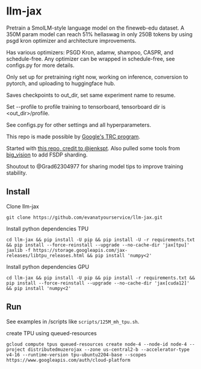 # llm-jax

Pretrain a SmolLM-style language model on the fineweb-edu dataset. A 350M param model can reach 51% hellaswag in only 250B tokens by using psgd kron optimizer and architecture improvements.

Has various optimizers: PSGD Kron, adamw, shampoo, CASPR, and schedule-free. Any optimizer can be wrapped in 
schedule-free, see configs.py for more details.

Only set up for pretraining right now, working on inference, conversion to pytorch, and uploading to huggingface hub.

Saves checkpoints to out_dir, set same experiment name to resume.

Set --profile to profile training to tensorboard, tensorboard dir is <out_dir>/profile.

See configs.py for other settings and all hyperparameters.

This repo is made possible by [Google's TRC program](https://sites.research.google/trc/about/).

Started with [this repo, credit to @jenkspt](https://github.com/jenkspt/gpt-jax). Also pulled some tools 
from [big_vision](https://github.com/google-research/big_vision) to add FSDP sharding.

Shoutout to @Grad62304977 for sharing model tips to improve training stability.


## Install

Clone llm-jax
```shell
git clone https://github.com/evanatyourservice/llm-jax.git
```

Install python dependencies TPU
```shell
cd llm-jax && pip install -U pip && pip install -U -r requirements.txt && pip install --force-reinstall --upgrade --no-cache-dir 'jax[tpu]' jaxlib -f https://storage.googleapis.com/jax-releases/libtpu_releases.html && pip install 'numpy<2'
```

Install python dependencies GPU
```shell
cd llm-jax && pip install -U pip && pip install -r requirements.txt && pip install --force-reinstall --upgrade --no-cache-dir 'jax[cuda12]' && pip install 'numpy<2'
```


## Run

See examples in /scripts like `scripts/125M_mh_tpu.sh`.

create TPU using queued-resources
```shell
gcloud compute tpus queued-resources create node-4 --node-id node-4 --project distributedmuzerojax --zone us-central2-b --accelerator-type v4-16 --runtime-version tpu-ubuntu2204-base --scopes https://www.googleapis.com/auth/cloud-platform
```
